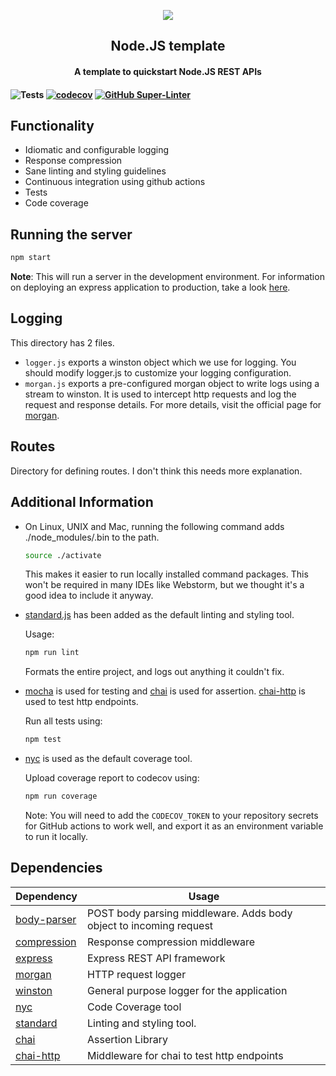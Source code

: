 <p align="center">
	<img src="https://user-images.githubusercontent.com/30529572/92081025-fabe6f00-edb1-11ea-9169-4a8a61a5dd45.png" />
	<h2 align="center">Node.JS template</h2>
	<h4 align="center">A template to quickstart Node.JS REST APIs<h4>
</p>

![Tests](https://github.com/GDGVIT/node-template/workflows/Tests/badge.svg)
[![codecov](https://codecov.io/gh/GDGVIT/node-template/branch/master/graph/badge.svg)](https://codecov.io/gh/GDGVIT/node-template)
[![GitHub Super-Linter](https://github.com/GDGVIT/node-template/workflows/Lint%20Code%20Base/badge.svg)](https://github.com/marketplace/actions/super-linter)


## Functionality

- Idiomatic and configurable logging
- Response compression
- Sane linting and styling guidelines
- Continuous integration using github actions
- Tests
- Code coverage

## Running the server

```bash
npm start
```

**Note**: This will run a server in the development environment.
For information on deploying an express application to production, take a look [here](https://expressjs.com/en/advanced/best-practice-performance.html).

## Logging

This directory has 2 files.

- `logger.js` exports a winston object which we use for logging. You should modify logger.js to customize your logging configuration.
- `morgan.js` exports a pre-configured morgan object to write logs using a stream to winston. It is used to intercept http requests and log the request and response details.
  For more details, visit the official page for [morgan](https://www.npmjs.com/package/morgan).

## Routes

Directory for defining routes. I don't think this needs more explanation.

## Additional Information

- On Linux, UNIX and Mac, running the following command adds ./node_modules/.bin to the path.

  ```bash
  source ./activate
  ```

  This makes it easier to run locally installed command packages.
  This won't be required in many IDEs like Webstorm, but we thought it's a good idea to include it anyway.

- [standard.js](https://npmjs.com/package/standard) has been added as the default linting and styling tool.

  Usage:

  ```bash
  npm run lint
  ```

  Formats the entire project, and logs out anything it couldn't fix.

- [mocha](https://npmjs.com/package/mocha) is used for testing and [chai](https://npmjs.com/package/chai) is used for assertion.
  [chai-http](https://npmjs.com/package/chai) is used to test http endpoints.

  Run all tests using:

  ```bash
  npm test
  ```

- [nyc](https://npmjs.com/package/nyc) is used as the default coverage tool.

  Upload coverage report to codecov using:

  ```bash
  npm run coverage
  ```

  Note: You will need to add the `CODECOV_TOKEN` to your repository secrets for GitHub actions to work well, and export it as an environment variable to run it locally.

## Dependencies

| Dependency                                           | Usage                                                              |
| ---------------------------------------------------- | ------------------------------------------------------------------ |
| [body-parser](https://npm.com/package/body-parser)   | POST body parsing middleware. Adds body object to incoming request |
| [compression](https://npmjs.com/package/compression) | Response compression middleware                                    |
| [express](https://npmjs.com/package/express)         | Express REST API framework                                         |  |
| [morgan](https://npmjs.com/package/morgan)           | HTTP request logger                                                |
| [winston](https://npmjs.com/package/winston)         | General purpose logger for the application                         |
| [nyc](https://npmjs.com/package/nyc)                 | Code Coverage tool                                                 |
| [standard](https://npmjs.com/package/standard)       | Linting and styling tool.                                          |
| [chai](https://npmjs.com/package/chai)               | Assertion Library                                                  |
| [chai-http](https://npmjs.com/package/chai-http)     | Middleware for chai to test http endpoints                         |
